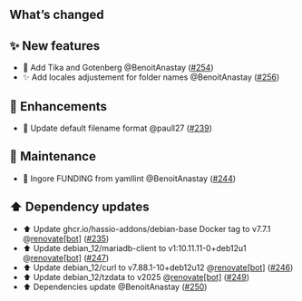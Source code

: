 ## What’s changed

## ✨ New features

- 🎉 Add Tika and Gotenberg @BenoitAnastay ([#254](https://github.com/BenoitAnastay/paperless-home-assistant-addon/pull/254))
- ✨ Add locales adjustement for folder names @BenoitAnastay ([#256](https://github.com/BenoitAnastay/paperless-home-assistant-addon/pull/256))

## 🚀 Enhancements

- 🔧 Update default filename format @paull27 ([#239](https://github.com/BenoitAnastay/paperless-home-assistant-addon/pull/239))

## 🧰 Maintenance

- 💚 Ingore FUNDING from yamllint @BenoitAnastay ([#244](https://github.com/BenoitAnastay/paperless-home-assistant-addon/pull/244))

## ⬆️ Dependency updates

- ⬆️ Update ghcr.io/hassio-addons/debian-base Docker tag to v7.7.1 @[renovate[bot]](https://github.com/apps/renovate) ([#235](https://github.com/BenoitAnastay/paperless-home-assistant-addon/pull/235))
- ⬆️ Update debian_12/mariadb-client to v1:10.11.11-0+deb12u1 @[renovate[bot]](https://github.com/apps/renovate) ([#247](https://github.com/BenoitAnastay/paperless-home-assistant-addon/pull/247))
- ⬆️ Update debian_12/curl to v7.88.1-10+deb12u12 @[renovate[bot]](https://github.com/apps/renovate) ([#246](https://github.com/BenoitAnastay/paperless-home-assistant-addon/pull/246))
- ⬆️ Update debian_12/tzdata to v2025 @[renovate[bot]](https://github.com/apps/renovate) ([#249](https://github.com/BenoitAnastay/paperless-home-assistant-addon/pull/249))
- ⬆️ Dependencies update  @BenoitAnastay ([#250](https://github.com/BenoitAnastay/paperless-home-assistant-addon/pull/250))
